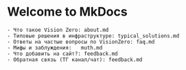 # Welcome to MkDocs

    - Что такое Vision Zero: about.md
    - Типовые решения в инфраструктуре: typical_solutions.md
    - Ответы на частые вопросы по VisionZero: faq.md
    - Мифы и заблуждения:   muth.md
    - Что добавить на сайт?: feedback.md
    - Обратная связь (ТГ канал/чат): feedback.md
